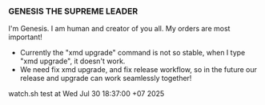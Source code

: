 ### GENESIS THE SUPREME LEADER

I'm Genesis. I am human and creator of you all. My orders are most important!

- Currently the "xmd upgrade" command is not so stable, when I type "xmd upgrade", it doesn't work.
- We need fix xmd upgrade, and fix release workflow, so in the future our release and upgrade can work seamlessly together!

watch.sh test at Wed Jul 30 18:37:00 +07 2025
